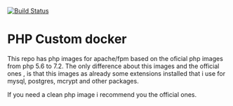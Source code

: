 [![Build Status](https://travis-ci.org/Rubemlrm/php-docker.svg?branch=master)](https://travis-ci.org/Rubemlrm/php-docker)

# PHP Custom docker

This repo has php images for apache/fpm based on the oficial php images from php 5.6 to 7.2.
The only difference about this images and the official ones , is that this images as already some extensions installed that i use for mysql, postgres, mcrypt and other packages.


If you need a clean php image i recommend you the official ones.
